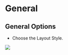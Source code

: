 # General

## General Options

* Choose the Layout Style.

![](http://transvelo.github.io/docs/electro/images/theme-options-general.png)

